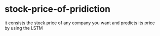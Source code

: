 # stock-price-of-pridiction
it consists the stock price of any company you want and predicts its price by using the LSTM
